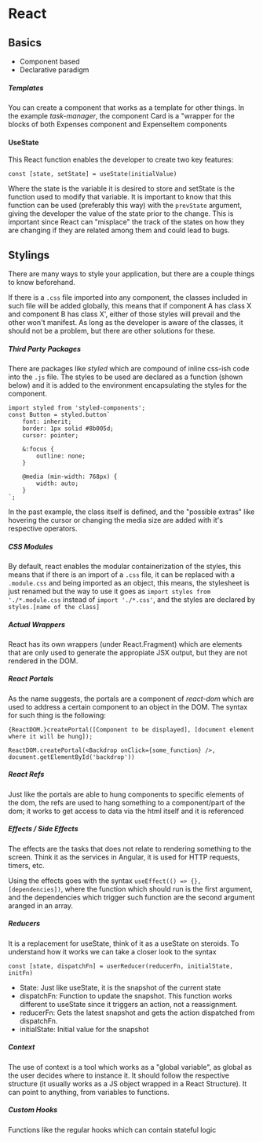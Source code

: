 # React

## Basics

- Component based
- Declarative paradigm

##### Templates

You can create a component that works as a template for other things. In the example _task-manager_, the component Card is a "wrapper for the blocks of both Expenses component and ExpenseItem components

#### UseState

This React function enables the developer to create two key features:

`const [state, setState] = useState(initialValue)`

Where the state is the variable it is desired to store and setState is the function used to modify that variable. It is important to know that this function can be used (preferably this way) with the `prevState` argument, giving the developer the value of the state prior to the change. This is important since React can "misplace" the track of the states on how they are changing if they are related among them and could lead to bugs.

## Stylings

There are many ways to style your application, but there are a couple things to know beforehand.

If there is a `.css` file imported into any component, the classes included in such file will be added globally, this means that if component A has class X and component B has class X', either of those styles will prevail and the other won't manifest. As long as the developer is aware of the classes, it should not be a problem, but there are other solutions for these.

##### Third Party Packages

There are packages like _styled_ which are compound of inline css-ish code into the `.js` file. The styles to be used are declared as a function (shown below) and it is added to the environment encapsulating the styles for the component.

```
import styled from 'styled-components';
const Button = styled.button`
    font: inherit;
    border: 1px solid #8b005d;
    cursor: pointer;

    &:focus {
        outline: none;
    }

    @media (min-width: 768px) {
        width: auto;
    }
`;
```

In the past example, the class itself is defined, and the "possible extras" like hovering the cursor or changing the media size are added with it's respective operators.

##### CSS Modules

By default, react enables the modular containerization of the styles, this means that if there is an import of a `.css` file, it can be replaced with a `.module.css` and being imported as an object, this means, the stylesheet is just renamed but the way to use it goes as `import styles from './*.module.css` instead of `import './*.css'`, and the styles are declared by `styles.[name of the class]`

##### Actual Wrappers

React has its own wrappers (under React.Fragment) which are elements that are only used to generate the appropiate JSX output, but they are not rendered in the DOM.

##### React Portals

As the name suggests, the portals are a component of _react-dom_ which are used to address a certain component to an object in the DOM. The syntax for such thing is the following:

```
{ReactDOM.}createPortal([Component to be displayed], [document element where it will be hung]);

ReactDOM.createPortal(<Backdrop onClick={some_function} />, document.getElementById('backdrop'))
```

##### React Refs

Just like the portals are able to hung components to specific elements of the dom, the refs are used to hang something to a component/part of the dom; it works to get access to data via the html itself and it is referenced

##### Effects / Side Effects

The effects are the tasks that does not relate to rendering something to the screen. Think it as the services in Angular, it is used for HTTP requests, timers, etc.

Using the effects goes with the syntax `useEffect(() => {}, [dependencies])`, where the function which should run is the first argument, and the dependencies which trigger such function are the second argument aranged in an array.

##### Reducers

It is a replacement for useState, think of it as a useState on steroids. To understand how it works we can take a closer look to the syntax

`const [state, dispatchFn] = userReducer(reducerFn, initialState, initFn)`

- State: Just like useState, it is the snapshot of the current state
- dispatchFn: Function to update the snapshot. This function works different to useState since it triggers an action, not a reassignment.
- reducerFn: Gets the latest snapshot and gets the action dispatched from dispatchFn.
- initialState: Initial value for the snapshot

##### Context

The use of context is a tool which works as a "global variable", as global as the user decides where to instance it. It should follow the respective structure (it usually works as a JS object wrapped in a React Structure). It can point to anything, from variables to functions.

##### Custom Hooks

Functions like the regular hooks which can contain stateful logic